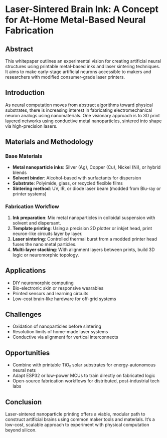 
# Laser-Sintered Brain Ink: A Concept for At-Home Metal-Based Neural Fabrication

## Abstract

This whitepaper outlines an experimental vision for creating artificial neural structures using printable metal-based inks and laser sintering techniques. It aims to make early-stage artificial neurons accessible to makers and researchers with modified consumer-grade laser printers.

## Introduction

As neural computation moves from abstract algorithms toward physical substrates, there is increasing interest in fabricating electromechanical neuron analogs using nanomaterials. One visionary approach is to 3D print layered networks using conductive metal nanoparticles, sintered into shape via high-precision lasers.

## Materials and Methodology

### Base Materials

- **Metal nanoparticle inks**: Silver (Ag), Copper (Cu), Nickel (Ni), or hybrid blends
- **Solvent binder**: Alcohol-based with surfactants for dispersion
- **Substrate**: Polyimide, glass, or recycled flexible films
- **Sintering method**: UV, IR, or diode laser beam (modded from Blu-ray or printer systems)

### Fabrication Workflow

1. **Ink preparation**: Mix metal nanoparticles in colloidal suspension with solvent and dispersant.
2. **Template printing**: Using a precision 2D plotter or inkjet head, print neuron-like circuits layer by layer.
3. **Laser sintering**: Controlled thermal burst from a modded printer head fuses the nano metal particles.
4. **Multi-layer stacking**: With alignment layers between prints, build 3D logic or neuromorphic topology.

## Applications

- DIY neuromorphic computing
- Bio-electronic skin or responsive wearables
- Printed sensors and learning circuits
- Low-cost brain-like hardware for off-grid systems

## Challenges

- Oxidation of nanoparticles before sintering
- Resolution limits of home-made laser systems
- Conductive via alignment for vertical interconnects

## Opportunities

- Combine with printable TiO₂ solar substrates for energy-autonomous neural nets
- Adapt ESP32 or low-power MCUs to train directly on fabricated logic
- Open-source fabrication workflows for distributed, post-industrial tech labs

## Conclusion

Laser-sintered nanoparticle printing offers a viable, modular path to construct artificial brains using common maker tools and materials. It’s a low-cost, scalable approach to experiment with physical computation beyond silicon.
